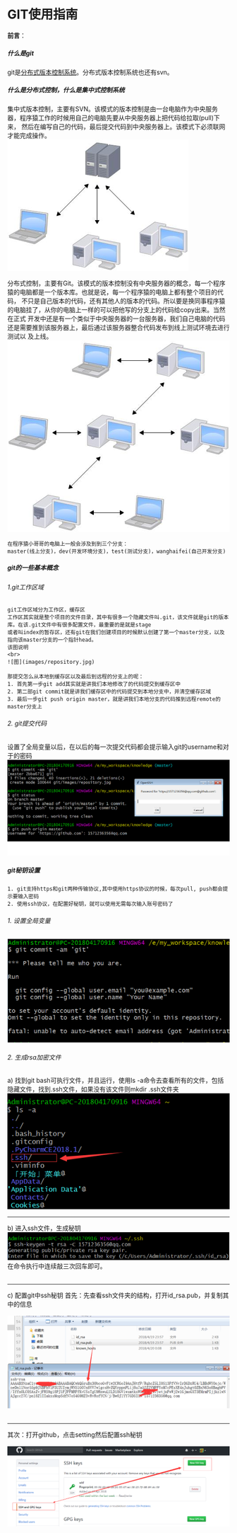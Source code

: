 
# GIT使用指南


**前言**：
##### 什么是git
git是<u>分布式版本控制系统</u>。分布式版本控制系统也还有svn。

##### 什么是分布式控制，什么是集中式控制系统

集中式版本控制，主要有SVN。该模式的版本控制是由一台电脑作为中央服务器，程序猿工作的时候用自己的电脑先要从中央服务器上把代码给拉取(pull)下来，
然后在编写自己的代码，最后提交代码到中央服务器上。该模式下必须联网才能完成操作。
![图](images/svn.jpg)

分布式控制，主要有Git。该模式的版本控制没有中央服务器的概念，每一个程序猿的电脑都是一个版本库。也就是说，每一个程序猿的电脑上都有整个项目的代码，
不只是自己版本的代码，还有其他人的版本的代码。所以要是换同事程序猿的电脑挂了，从你的电脑上一样的可以把他写的分支上的代码给copy出来。当然在正式
开发中还是有一个类似于中央服务器的一台服务器，我们自己电脑的代码还是需要推到该服务器上，最后通过该服务器整合代码发布到线上测试环境去进行测试以
及上线。
![图](images/git.jpg)

```
在程序猿小哥哥的电脑上一般会涉及到到三个分支：
master(线上分支)，dev(开发环境分支)，test(测试分支)，wanghaifei(自己开发分支)
```


##### git的一些基本概念

###### 1.git工作区域
    git工作区域分为工作区，缓存区
    工作区其实就是整个项目的文件目录，其中有很多一个隐藏文件叫.git，该文件就是git的版本库。在该.git文件中有很多配置文件，最重要的是就是stage
    或者叫index的暂存区，还有git在我们创建项目的时候默认创建了第一个master分支，以及指向该master分支的一个指针head。
    该图说明
    <br>
    ![图](images/repository.jpg)
    
    那提交怎么从本地到缓存区以及最后到远程的分支上的呢：
    1. 首先第一步git add其实就是讲我们本地修改了的代码提交到缓存区中
    2. 第二部git commit就是讲我们缓存区中的代码提交到本地分支中，并清空缓存区域
    3. 最后一步git push origin master，就是讲我们本地分支的代码推到远程remote的master分支上

###### 2. git提交代码
设置了全局变量以后，在以后的每一次提交代码都会提示输入git的username和对于的密码
![图](images/git_push.png)

##### git秘钥设置
    1. git支持https和git两种传输协议,其中使用https协议的时候，每次pull, push都会提示要输入密码
    2. 使用ssh协议，在配置好秘钥，就可以使用无需每次输入账号密码了

###### 1. 设置全局变量

![图](images/git_config.png)

###### 2. 生成rsa加密文件
 a) 找到git bash可执行文件，并且运行，使用ls -a命令去查看所有的文件，包括隐藏文件，找到.ssh文件，如果没有该文件则mkdir .ssh文件夹
 <br>
 ![图](images/ssh.png)
 <br>
***
 b) 进入ssh文件，生成秘钥
 ![图](images/ssh-keygen.png)
 <br>
 在命令执行中连续敲三次回车即可。
 <br> <br>
***
 c) 配置git中ssh秘钥
 首先：先查看ssh文件夹的结构，打开id_rsa.pub，并复制其中的信息
 <br> <br>
 ![图](images/ssh-rsa-pub.png)
 <br> <br>
***
 其次：打开github，点击setting然后配置ssh秘钥
 <br>
 <br>
 ![图](images/ssh-rsa-add.png)





